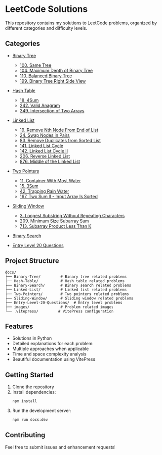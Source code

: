 # LeetCode Solutions

This repository contains my solutions to LeetCode problems, organized by different categories and difficulty levels.

## Categories

- [Binary Tree](./docs/Binary-Tree/)
  - [100. Same Tree](./docs/Binary-Tree/100.md)
  - [104. Maximum Depth of Binary Tree](./docs/Binary-Tree/104.md)
  - [110. Balanced Binary Tree](./docs/Binary-Tree/110.md)
  - [199. Binary Tree Right Side View](./docs/Binary-Tree/199.md)

- [Hash Table](./docs/Hash-Table/)
  - [18. 4Sum](./docs/Hash-Table/18.md)
  - [242. Valid Anagram](./docs/Hash-Table/242.md)
  - [349. Intersection of Two Arrays](./docs/Hash-Table/349.md)

- [Linked List](./docs/Linked-List/)
  - [19. Remove Nth Node From End of List](./docs/Linked-List/19.md)
  - [24. Swap Nodes in Pairs](./docs/Linked-List/24.md)
  - [83. Remove Duplicates from Sorted List](./docs/Linked-List/83.md)
  - [141. Linked List Cycle](./docs/Linked-List/141.md)
  - [142. Linked List Cycle II](./docs/Linked-List/142.md) 
  - [206. Reverse Linked List](./docs/Linked-List/206.md)
  - [876. Middle of the Linked List](./docs/Linked-List/876.md)

- [Two Pointers](./docs/Two-Pointers/)
  - [11. Container With Most Water](./docs/Two-Pointers/11.md)
  - [15. 3Sum](./docs/Two-Pointers/15.md)
  - [42. Trapping Rain Water](./docs/Two-Pointers/42.md)
  - [167. Two Sum II - Input Array Is Sorted](./docs/Two-Pointers/167.md)

- [Sliding Window](./docs/Sliding-Window/)
  - [3. Longest Substring Without Repeating Characters](./docs/Sliding-Window/3.md)
  - [209. Minimum Size Subarray Sum](./docs/Sliding-Window/209.md)
  - [713. Subarray Product Less Than K](./docs/Sliding-Window/713.md)

- [Binary Search](./docs/Binary-Search/)
- [Entry Level 20 Questions](./docs/Entry-Level-20-Questions/)

## Project Structure

```
docs/
├── Binary-Tree/         # Binary tree related problems
├── Hash-Table/          # Hash table related problems
├── Binary-Search/       # Binary search related problems
├── Linked-List/         # Linked list related problems
├── Two-Pointers/        # Two pointers related problems
├── Sliding-Window/      # Sliding window related problems
├── Entry-Level-20-Questions/  # Entry level problems
├── images/              # Problem related images
└── .vitepress/         # VitePress configuration
```

## Features

- Solutions in Python
- Detailed explanations for each problem
- Multiple approaches when applicable
- Time and space complexity analysis
- Beautiful documentation using VitePress

## Getting Started

1. Clone the repository
2. Install dependencies:
   ```bash
   npm install
   ```
3. Run the development server:
   ```bash
   npm run docs:dev
   ```

## Contributing

Feel free to submit issues and enhancement requests!